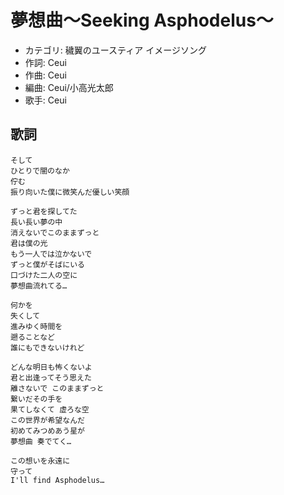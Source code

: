 夢想曲～Seeking Asphodelus～
=============================

- カテゴリ: 穢翼のユースティア イメージソング
- 作詞: Ceui
- 作曲: Ceui
- 編曲: Ceui/小高光太郎
- 歌手: Ceui


歌詞
-----

    そして
    ひとりで闇のなか
    佇む
    振り向いた僕に微笑んだ優しい笑顔

    ずっと君を探してた
    長い長い夢の中
    消えないでこのままずっと
    君は僕の光
    もう一人では泣かないで
    ずっと僕がそばにいる
    口づけた二人の空に
    夢想曲流れてる…

    何かを
    失くして
    進みゆく時間を
    遡ることなど
    誰にもできないけれど

    どんな明日も怖くないよ
    君と出逢ってそう思えた
    離さないで このままずっと
    繋いだその手を
    果てしなくて 虚ろな空
    この世界が希望なんだ
    初めてみつめあう星が
    夢想曲 奏でてく…

    この想いを永遠に
    守って
    I'll find Asphodelus…

